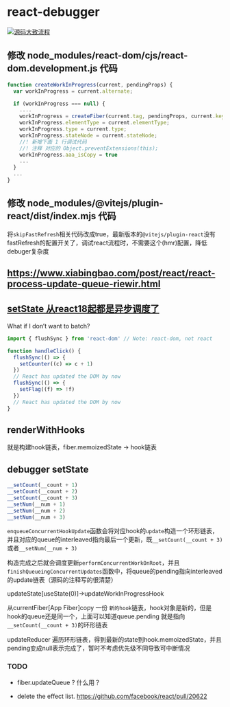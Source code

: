 # react-debugger

[![源码大致流程](./readme.svg)](./readme.svg)

## 修改 node_modules/react-dom/cjs/react-dom.development.js 代码

```js
function createWorkInProgress(current, pendingProps) {
  var workInProgress = current.alternate;

  if (workInProgress === null) {
    ....
    workInProgress = createFiber(current.tag, pendingProps, current.key, current.mode);
    workInProgress.elementType = current.elementType;
    workInProgress.type = current.type;
    workInProgress.stateNode = current.stateNode;
    //! 新增下面 1 行调试代码
    //! 注释 对应的 Object.preventExtensions(this);
    workInProgress.aaa_isCopy = true
    ...
  }
  ...
}

```

## 修改 node_modules/@vitejs/plugin-react/dist/index.mjs 代码

将`skipFastRefresh`相关代码改成true，最新版本的`@vitejs/plugin-react`没有fastRefresh的配置开关了，调试react流程时，不需要这个(hmr)配置，降低debuger复杂度

## https://www.xiabingbao.com/post/react/react-process-update-queue-riewir.html

## [setState 从react18起都是异步调度了](https://github.com/reactwg/react-18/discussions/21)

What if I don’t want to batch?

```js
import { flushSync } from 'react-dom' // Note: react-dom, not react

function handleClick() {
  flushSync(() => {
    setCounter((c) => c + 1)
  })
  // React has updated the DOM by now
  flushSync(() => {
    setFlag((f) => !f)
  })
  // React has updated the DOM by now
}
```

## renderWithHooks

就是构建hook链表，fiber.memoizedState -> hook链表

## debugger setState

```js
__setCount(__count + 1)
__setCount(__count + 2)
__setCount(__count + 3)
__setNum(__num + 1)
__setNum(__num + 2)
__setNum(__num + 3)
```

`enqueueConcurrentHookUpdate`函数会将对应hook的`update`构造一个环形链表，并且对应的queue的interleaved指向最后一个更新，既`__setCount(__count + 3)`或者`__setNum(__num + 3)`

构造完成之后就会调度更新`performConcurrentWorkOnRoot`，并且`finishQueueingConcurrentUpdates`函数中，将queue的pending指向interleaved的update链表（源码的注释写的很清楚）

updateState[useState(0)]->updateWorkInProgressHook

从currentFiber[App Fiber]copy 一份 `新的hook`链表，hook对象是新的，但是hook的queue还是同一个，上面可以知道queue.pending 就是指向`__setCount(__count + 3)`的环形链表

updateReducer 遍历环形链表，得到最新的state到hook.memoizedState，并且pending变成null表示完成了，暂时不考虑优先级不同导致可中断情况

### TODO

- fiber.updateQueue ? 什么用？

- delete the effect list.
  https://github.com/facebook/react/pull/20622
